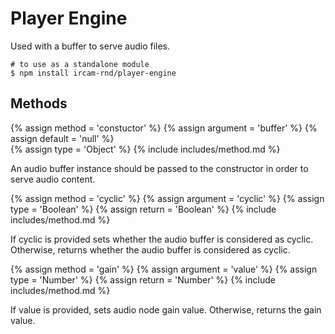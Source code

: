 ---
---

# Player Engine

Used with a buffer to serve audio files.

~~~
# to use as a standalone module
$ npm install ircam-rnd/player-engine
~~~

## Methods

{% assign method = 'constuctor' %}
{% assign argument = 'buffer' %}
{% assign default = 'null' %}  
{% assign type = 'Object' %}
{% include includes/method.md %}

An audio buffer instance should be passed to the constructor in order to serve audio content.

{% assign method = 'cyclic' %}
{% assign argument = 'cyclic' %}
{% assign type = 'Boolean' %}
{% assign return = 'Boolean' %}
{% include includes/method.md %}

If cyclic is provided sets whether the audio buffer is considered as cyclic.
Otherwise, returns whether the audio buffer is considered as cyclic.

{% assign method = 'gain' %}
{% assign argument = 'value' %}
{% assign type = 'Number' %}
{% assign return = 'Number' %}
{% include includes/method.md %}

If value is provided, sets audio node gain value. Otherwise, returns the gain value.